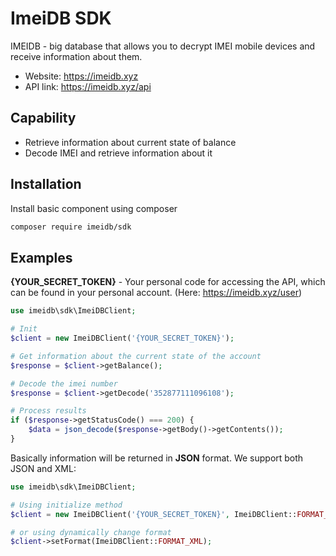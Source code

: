 # ImeiDB SDK
IMEIDB - big database that allows you to decrypt IMEI mobile devices and receive information about them.

- Website: https://imeidb.xyz
- API link: https://imeidb.xyz/api

## Capability

* Retrieve information about current state of balance
* Decode IMEI and retrieve information about it

## Installation
Install basic component using composer
```bash
composer require imeidb/sdk
```

## Examples
**{YOUR_SECRET_TOKEN}** - Your personal code for accessing the API, which can be found in your personal account. (Here: https://imeidb.xyz/user)

```php
use imeidb\sdk\ImeiDBClient;

# Init 
$client = new ImeiDBClient('{YOUR_SECRET_TOKEN}');

# Get information about the current state of the account
$response = $client->getBalance();

# Decode the imei number
$response = $client->getDecode('352877111096108');

# Process results
if ($response->getStatusCode() === 200) {
    $data = json_decode($response->getBody()->getContents());
}
```

Basically information will be returned in **JSON** format. We support both JSON and XML:

```php
use imeidb\sdk\ImeiDBClient;

# Using initialize method
$client = new ImeiDBClient('{YOUR_SECRET_TOKEN}', ImeiDBClient::FORMAT_XML);

# or using dynamically change format
$client->setFormat(ImeiDBClient::FORMAT_XML);
```
